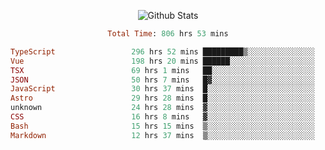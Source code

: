 <!DOCTYPE html>
<body>
<div align="center">
  
  ![Github Stats](https://github-readme-stats.vercel.app/api?username=verycrunchy&show_icons=true&theme=radical)

<!--START_SECTION:waka-->

```ruby
Total Time: 806 hrs 53 mins

TypeScript                 296 hrs 52 mins █████████▒░░░░░░░░░░░░░░░   36.80 %
Vue                        198 hrs 20 mins ██████░░░░░░░░░░░░░░░░░░░   24.59 %
TSX                        69 hrs 1 mins   ██░░░░░░░░░░░░░░░░░░░░░░░   08.56 %
JSON                       50 hrs 7 mins   █▓░░░░░░░░░░░░░░░░░░░░░░░   06.21 %
JavaScript                 30 hrs 37 mins  █░░░░░░░░░░░░░░░░░░░░░░░░   03.79 %
Astro                      29 hrs 28 mins  █░░░░░░░░░░░░░░░░░░░░░░░░   03.65 %
unknown                    24 hrs 28 mins  ▓░░░░░░░░░░░░░░░░░░░░░░░░   03.03 %
CSS                        16 hrs 8 mins   ▓░░░░░░░░░░░░░░░░░░░░░░░░   02.00 %
Bash                       15 hrs 15 mins  ▒░░░░░░░░░░░░░░░░░░░░░░░░   01.89 %
Markdown                   12 hrs 37 mins  ▒░░░░░░░░░░░░░░░░░░░░░░░░   01.56 %
```

<!--END_SECTION:waka-->
</div>
</body>
</html>

